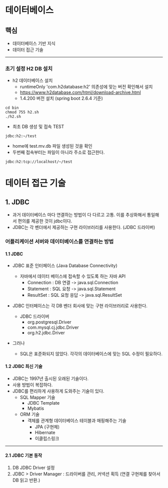 # 데이터베이스

## 핵심

- 데이터베이스 기반 지식
- 데이터 접근 기술 

---

### 초기 설정 H2 DB 설치 

- h2 데이터베이스 설치 
  - runtimeOnly 'com.h2database:h2' 의존성에 맞는 버전 확인해서 설치
  - https://www.h2database.com/html/download-archive.html 
  - 1.4.200 버전 설치 (spring boot 2.6.4 기준)
```shell
cd bin
chmod 755 h2.sh
./h2.sh 
```
- 최초 DB 생성 및 접속 TEST
```text
jdbc:h2:~/test 
```
- home에 test.mv.db 파일 생성된 것을 확인
- 두번째 접속부터는 파일이 아니라 주소로 접근한다. 
```text
jdbc:h2:tcp://localhost/~/test
```

# 데이터 접근 기술 

## 1. JDBC

- 과거 데이터베이스 마다 연결하는 방법이 다 다르고 고통. 이를 추상화해서 통일해서 편의를 제공한 것이 jdbc이다. 
- JDBC는 각 벤더에서 제공하는 구현 라이브러리를 사용한다. (JDBC 드라이버)

### 어플리케이션 서버와 데이터베이스를 연결하는 방법

#### 1.1 JDBC

- JDBC 표준 인터페이스 (Java Database Connectivity)
  - 자바에서 데이터 베이스에 접속할 수 있도록 하는 자바 API
    - Connection : DB 연결 -> java.sql.Connection
    - Statement : SQL 요청 -> java.sql.Statement
    - ResultSet : SQL 요청 응답 -> java.sql.ResultSet
- JDBC 인터페이스는 각 DB 벤더 회사에 맞는 구현 라이브러리로 사용한다. 
  - JDBC 드라이버 
    - org.postgresql.Driver
    - com.mysql.cj.jdbc.Driver
    - org.h2.jdbc.Driver

- 그러나 
  - SQL은 표준화되지 않았다. 각각의 데이터베이스에 맞는 SQL 수정이 필요하다. 
  
#### 1.2 JDBC 최신 기술
- JDBC는 1997년 출시된 오래된 기술이다. 
- 사용 방법이 복잡하다.
- JDBC를 편리하게 사용하게 도와주는 기술이 있다. 
  - SQL Mapper 기술 
    - JDBC Template
    - Mybatis
  - ORM 기술
    - 객체를 관계형 데이터베이스 테이블과 매핑해주는 기술
      - JPA (구현체)
      - Hibernate
      - 이클립스링크


---

#### 2.1 JDBC 기본 동작

1) DB JDBC Driver 설정 
2) JDBC > Driver Manager : 드라이버를 관리, 커넥션 획득 (연결 구현체를 찾아서 DB 읽고 반환.)
